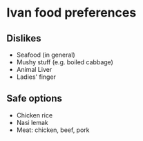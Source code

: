 # Ivan food preferences 

## Dislikes

- Seafood (in general)
- Mushy stuff (e.g. boiled cabbage)
- Animal Liver
- Ladies' finger

## Safe options

- Chicken rice
- Nasi lemak
- Meat: chicken, beef, pork
